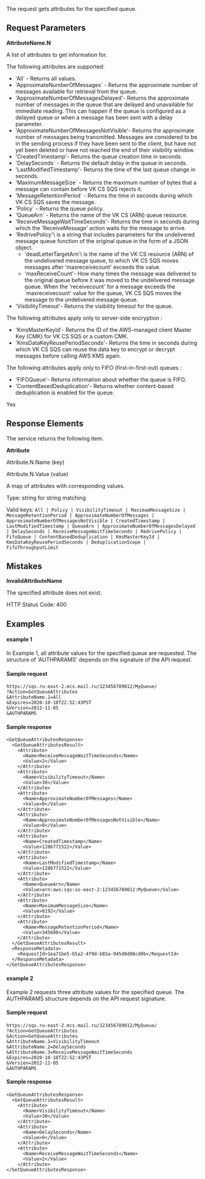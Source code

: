 The request gets attributes for the specified queue.

## Request Parameters

**AttributeName.N**

A list of attributes to get information for.

The following attributes are supported:

- 'All` - Returns all values.
- 'ApproximateNumberOfMessages` - Returns the approximate number of messages available for retrieval from the queue.
- 'ApproximateNumberOfMessagesDelayed'\- Returns the approximate number of messages in the queue that are delayed and unavailable for immediate reading. This can happen if the queue is configured as a delayed queue or when a message has been sent with a delay parameter.
- 'ApproximateNumberOfMessagesNotVisible'\- Returns the approximate number of messages being transmitted. Messages are considered to be in the sending process if they have been sent to the client, but have not yet been deleted or have not reached the end of their visibility window.
- 'CreatedTimestamp'\- Returns the queue creation time in seconds.
- 'DelaySeconds` - Returns the default delay in the queue in seconds.
- 'LastModifiedTimestamp'\- Returns the time of the last queue change in seconds.
- 'MaximumMessageSize` - Returns the maximum number of bytes that a message can contain before VK CS SQS rejects it.
- 'MessageRetentionPeriod` - Returns the time in seconds during which VK CS SQS saves the message.
- 'Policy` - Returns the queue policy.
- 'QueueArn` - Returns the name of the VK CS (ARN) queue resource.
- 'ReceiveMessageWaitTimeSeconds'\- Returns the time in seconds during which the 'ReceiveMessage' action waits for the message to arrive.
- 'RedrivePolicy'\ is a string that includes parameters for the undelivered message queue function of the original queue in the form of a JSON object.
  - 'deadLetterTargetArn'\ is the name of the VK CS resource (ARN) of the undelivered message queue, to which VK CS SQS moves messages after 'maxreceivecount' exceeds the value.
  - 'maxReceiveCount'\- How many times the message was delivered to the original queue before it was moved to the undelivered message queue. When the 'receivecount' for a message exceeds the `maxreceivecount' value for the queue, VK CS SQS moves the message to the undelivered message queue.
- 'VisibilityTimeout'\- Returns the visibility timeout for the queue.

The following attributes apply only to server-side encryption :

- 'KmsMasterKeyId'\- Returns the ID of the AWS-managed client Master Key (CMK) for VK CS SQS or a custom CMK.
- 'KmsDataKeyReusePeriodSeconds'\- Returns the time in seconds during which VK CS SQS can reuse the data key to encrypt or decrypt messages before calling AWS KMS again.

The following attributes apply only to FIFO (first-in-first-out) queues :

- 'FIFOQueue'\- Returns information about whether the queue is FIFO.
- 'ContentBasedDeduplication'\- Returns whether content-based deduplication is enabled for the queue.

Yes

## Response Elements

The service returns the following item.

**Attribute**

Attribute.N.Name (key)

Attribute.N.Value (value)

A map of attributes with corresponding values.

Type: string for string matching

Valid keys: `All | Policy | VisibilityTimeout | MaximumMessageSize | MessageRetentionPeriod | ApproximateNumberOfMessages | ApproximateNumberOfMessagesNotVisible | CreatedTimestamp | LastModifiedTimestamp | QueueArn | ApproximateNumberOfMessagesDelayed | DelaySeconds | ReceiveMessageWaitTimeSeconds | RedrivePolicy | FifoQueue | ContentBasedDeduplication | KmsMasterKeyId | KmsDataKeyReusePeriodSeconds | DeduplicationScope | FifoThroughputLimit`

## Mistakes

**InvalidAttributeName**

The specified attribute does not exist.

HTTP Status Code: 400

## Examples

#### example 1

In Example 1, all attribute values for the specified queue are requested. The structure of 'AUTHPARAMS' depends on the signature of the API request.

#### Sample request

```
https://sqs.ru-east-2.mcs.mail.ru/123456789012/MyQueue/
?Action=GetQueueAttributes
&AttributeName.1=All
&Expires=2020-10-18T22:52:43PST
&Version=2012-11-05
&AUTHPARAMS
```

#### Sample response

```
<GetQueueAttributesResponse>
  <GetQueueAttributesResult>
    <Attribute>
      <Name>ReceiveMessageWaitTimeSeconds</Name>
      <Value>2</Value>
    </Attribute>
    <Attribute>
      <Name>VisibilityTimeout</Name>
      <Value>30</Value>
    </Attribute>
    <Attribute>
      <Name>ApproximateNumberOfMessages</Name>
      <Value>0</Value>
    </Attribute>
    <Attribute>
      <Name>ApproximateNumberOfMessagesNotVisible</Name>
      <Value>0</Value>
    </Attribute>
    <Attribute>
      <Name>CreatedTimestamp</Name>
      <Value>1286771522</Value>
    </Attribute>
    <Attribute>
      <Name>LastModifiedTimestamp</Name>
      <Value>1286771522</Value>
    </Attribute>
    <Attribute>
      <Name>QueueArn</Name>
      <Value>arn:aws:sqs:us-east-2:123456789012:MyQueue</Value>
    </Attribute>
    <Attribute>
      <Name>MaximumMessageSize</Name>
      <Value>8192</Value>
    </Attribute>
    <Attribute>
      <Name>MessageRetentionPeriod</Name>
      <Value>345600</Value>
    </Attribute>
  </GetQueueAttributesResult>
  <ResponseMetadata>
    <RequestId>1ea71be5-b5a2-4f9d-b85a-945d8d08cd0b</RequestId>
  </ResponseMetadata>
</GetQueueAttributesResponse>
```

#### example 2

Example 2 requests three attribute values for the specified queue. The AUTHPARAMS structure depends on the API request signature.

#### Sample request

```
https://sqs.ru-east-2.mcs.mail.ru/123456789012/MyQueue/
?Action=GetQueueAttributes
&Action=GetQueueAttributes
&AttributeName.1=VisibilityTimeout
&AttributeName.2=DelaySeconds
&AttributeName.3=ReceiveMessageWaitTimeSeconds
&Expires=2020-10-18T22:52:43PST
&Version=2012-11-05
&AUTHPARAMS
```

#### Sample response

```
<GetQueueAttributesResponse>
  <GetQueueAttributesResult>
    <Attribute>
      <Name>VisibilityTimeout</Name>
      <Value>30</Value>
    </Attribute>
    <Attribute>
      <Name>DelaySeconds</Name>
      <Value>0</Value>
    </Attribute>
    <Attribute>
      <Name>ReceiveMessageWaitTimeSeconds</Name>
      <Value>2</Value>
    </Attribute>
</GetQueueAttributesResponse>
```
